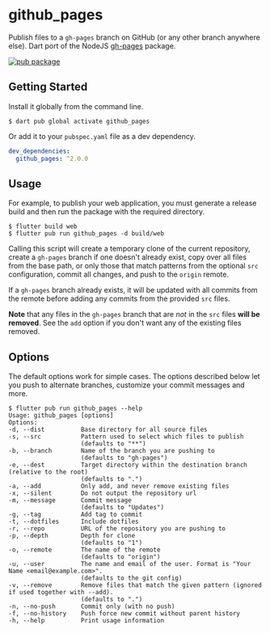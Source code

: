 # github_pages

Publish files to a `gh-pages` branch on GitHub (or any other branch anywhere else). Dart port of the NodeJS [gh-pages](https://www.npmjs.com/package/gh-pages) package.

[![pub package](https://img.shields.io/pub/v/github_pages.svg)](https://pub.dev/packages/github_pages)

## Getting Started

Install it globally from the command line.

```console
$ dart pub global activate github_pages
```

Or add it to your `pubspec.yaml` file as a dev dependency.

```yaml
dev_dependencies:
  github_pages: ^2.0.0
```

## Usage

For example, to publish your web application, you must generate a release build and then run the package with the required directory.

```console
$ flutter build web
$ flutter pub run github_pages -d build/web
```

Calling this script will create a temporary clone of the current repository, create a `gh-pages` branch if one doesn't already exist, copy over all files from the base path, or only those that match patterns from the optional `src` configuration, commit all changes, and push to the `origin` remote.

If a `gh-pages` branch already exists, it will be updated with all commits from the remote before adding any commits from the provided `src` files.

**Note** that any files in the `gh-pages` branch that are *not* in the `src` files **will be removed**.  See the `add` option if you don't want any of the existing files removed.

## Options

The default options work for simple cases. The options described below let you push to alternate branches, customize your commit messages and more.

```console
$ flutter pub run github_pages --help
Usage: github_pages [options]
Options:
-d, --dist          Base directory for all source files
-s, --src           Pattern used to select which files to publish
                    (defaults to "**")
-b, --branch        Name of the branch you are pushing to
                    (defaults to "gh-pages")
-e, --dest          Target directory within the destination branch (relative to the root)
                    (defaults to ".")
-a, --add           Only add, and never remove existing files
-x, --silent        Do not output the repository url
-m, --message       Commit message
                    (defaults to "Updates")
-g, --tag           Add tag to commit
-t, --dotfiles      Include dotfiles
-r, --repo          URL of the repository you are pushing to
-p, --depth         Depth for clone
                    (defaults to "1")
-o, --remote        The name of the remote
                    (defaults to "origin")
-u, --user          The name and email of the user. Format is "Your Name <email@example.com>".
                    (defaults to the git config)
-v, --remove        Remove files that match the given pattern (ignored if used together with --add).
                    (defaults to ".")
-n, --no-push       Commit only (with no push)
-f, --no-history    Push force new commit without parent history
-h, --help          Print usage information
```
